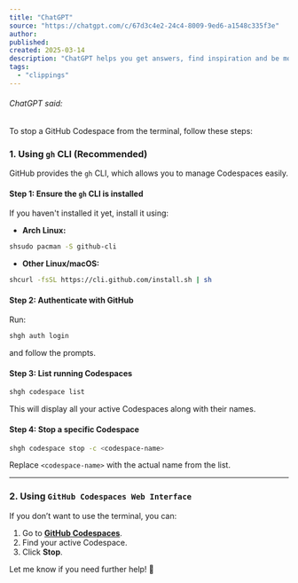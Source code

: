 ```yaml
---
title: "ChatGPT"
source: "https://chatgpt.com/c/67d3c4e2-24c4-8009-9ed6-a1548c335f3e"
author:
published:
created: 2025-03-14
description: "ChatGPT helps you get answers, find inspiration and be more productive. It is free to use and easy to try. Just ask and ChatGPT can help with writing, learning, brainstorming and more."
tags:
  - "clippings"
---
```

###### ChatGPT said:

To stop a GitHub Codespace from the terminal, follow these steps:

### 1\. **Using `gh` CLI (Recommended)**

GitHub provides the `gh` CLI, which allows you to manage Codespaces easily.

#### **Step 1: Ensure the `gh` CLI is installed**

If you haven't installed it yet, install it using:

- **Arch Linux:**
```sh
shsudo pacman -S github-cli
```
- **Other Linux/macOS:**
```sh
shcurl -fsSL https://cli.github.com/install.sh | sh
```

#### **Step 2: Authenticate with GitHub**

Run:

```sh
shgh auth login
```

and follow the prompts.

#### **Step 3: List running Codespaces**

```sh
shgh codespace list
```

This will display all your active Codespaces along with their names.

#### **Step 4: Stop a specific Codespace**

```sh
shgh codespace stop -c <codespace-name>
```

Replace `<codespace-name>` with the actual name from the list.

---

### 2\. **Using `GitHub Codespaces Web Interface`**

If you don’t want to use the terminal, you can:

1. Go to **[GitHub Codespaces](https://github.com/codespaces)**.
2. Find your active Codespace.
3. Click **Stop**.

Let me know if you need further help! 🚀